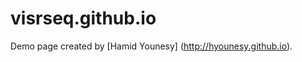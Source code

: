 visrseq.github.io
=====================
Demo page created by [Hamid Younesy] (http://hyounesy.github.io).
